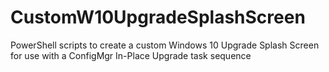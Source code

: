 # CustomW10UpgradeSplashScreen
PowerShell scripts to create a custom Windows 10 Upgrade Splash Screen for use with a ConfigMgr In-Place Upgrade task sequence
